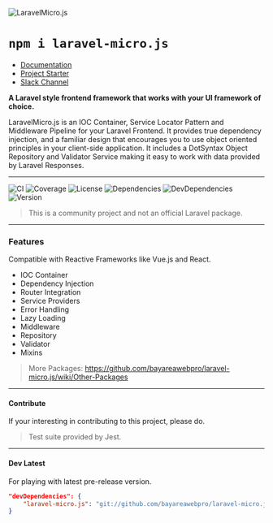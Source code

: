 ![LaravelMicro.js](https://bayareawebpro.github.io/laravel-micro.js/logo.svg)

# `npm i laravel-micro.js`

- [Documentation](https://bayareawebpro.github.io/laravel-micro.js/)
- [Project Starter](https://github.com/bayareawebpro/laravel-micro-spa-boilerplate)
- [Slack Channel](https://discord.gg/ScYhenF)

**A Laravel style frontend framework that works with your UI framework of choice.**

LaravelMicro.js is an IOC Container, Service Locator Pattern and Middleware Pipeline for your 
Laravel Frontend. It provides true dependency injection, and a familiar design that encourages 
you to use object oriented principles in your client-side application.  It includes a DotSyntax 
Object Repository and Validator Service making it easy to work with data provided by 
Laravel Responses.


---

![CI](https://github.com/bayareawebpro/laravel-micro.js/workflows/ci/badge.svg)
![Coverage](https://codecov.io/gh/bayareawebpro/laravel-dom-pipeline/branch/master/graph/badge.svg)
![License](https://img.shields.io/badge/License-MIT-brightgreen.svg)
![Dependencies](https://img.shields.io/badge/Dependencies-none-brightgreen.svg)
![DevDependencies](https://img.shields.io/badge/DevDependencies-latest-brightgreen.svg)
![Version](https://img.shields.io/badge/Version-1.x-blue.svg)

> This is a community project and not an official Laravel package. 
---

### Features
Compatible with Reactive Frameworks like Vue.js and React.

* IOC Container
* Dependency Injection
* Router Integration
* Service Providers
* Error Handling
* Lazy Loading
* Middleware
* Repository
* Validator
* Mixins

> More Packages: https://github.com/bayareawebpro/laravel-micro.js/wiki/Other-Packages

--- 
#### Contribute
If your interesting in contributing to this project, please do.

> Test suite provided by Jest.

--- 

#### Dev Latest 
For playing with latest pre-release version.
```json
"devDependencies": {
    "laravel-micro.js": "git://github.com/bayareawebpro/laravel-micro.js.git"
}
```
